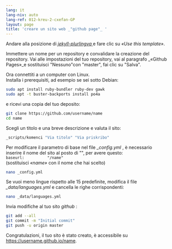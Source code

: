 ```yaml
---
lang: it
lang-niv: auto
lang-ref: 012-kreu-2-cxefan-GP
layout: page
title: 'creare un sito web _"github page"_ '
---
```


Andare alla posizione di [ _jekyll-plurlingva_ ](https://github.com/jmichault/jekyll-plurlingva)e fare clic su _«Use this template»_.

Immettere un nome per un repository e convalidare la creazione del repository.
Vai alle impostazioni del tuo repository, vai al paragrafo _«Github Pages»_e sostituisci "Nessuno"con "master", fai clic su "Salva".

Ora connettiti a un computer con Linux.  
Installa i prerequisiti, ad esempio se sei sotto Debian:
```bash
sudo apt install ruby-bundler ruby-dev gawk
sudo apt -t buster-backports install po4a
```

e ricevi una copia del tuo deposito:
```bash
git clone https://github.com/username/name
cd name
```

Scegli un titolo e una breve descrizione e valuta il sito:
```bash
_scripts/komenci "Via titolo" "Via priskribo"
```

Per modificare il parametro di base nel file _\_config.yml_ , è necessario inserire il nome del sito al posto di "", per avere questo:  
    `baseurl:          "/name"`  
    (sostituisci _«name»_ con il nome che hai scelto)
```bash
nano _config.yml
```

Se vuoi meno lingue rispetto alle 15 predefinite, modifica il file _\_data/languages.yml_ e cancella le righe corrispondenti:
```bash
nano _data/languages.yml
```

Invia modifiche al tuo sito _github_ :
```bash
git add --all
git commit -m "Initial commit"
git push -u origin master
```

Congratulazioni, il tuo sito è stato creato, è accessibile su https://username.github.io/name.

